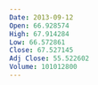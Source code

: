 ```yaml
---
Date: 2013-09-12
Open: 66.928574
High: 67.914284
Low: 66.572861
Close: 67.527145
Adj Close: 55.522602
Volume: 101012800
---
```

